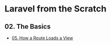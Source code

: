 # Laravel from the Scratch

## 02. The Basics

-   [05. How a Route Loads a View](./the-basics/how-a-route-loads-a-view.md)
